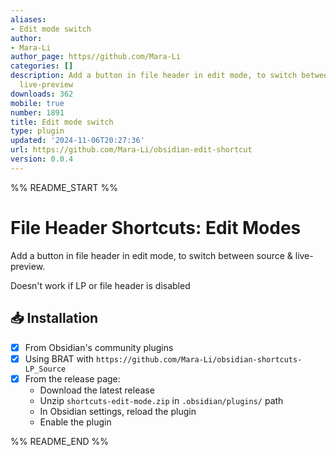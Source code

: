 ```yaml
---
aliases:
- Edit mode switch
author:
- Mara-Li
author_page: https//github.com/Mara-Li
categories: []
description: Add a button in file header in edit mode, to switch between source &
  live-preview
downloads: 362
mobile: true
number: 1891
title: Edit mode switch
type: plugin
updated: '2024-11-06T20:27:36'
url: https://github.com/Mara-Li/obsidian-edit-shortcut
version: 0.0.4
---
```


%% README_START %%

# File Header Shortcuts: Edit Modes

Add a button in file header in edit mode, to switch between source & live-preview.

Doesn't work if LP or file header is disabled

## 📥 Installation

- [x] From Obsidian's community plugins
- [x] Using BRAT with `https://github.com/Mara-Li/obsidian-shortcuts-LP_Source`
- [x] From the release page: 
    - Download the latest release
    - Unzip `shortcuts-edit-mode.zip` in `.obsidian/plugins/` path
    - In Obsidian settings, reload the plugin
    - Enable the plugin


%% README_END %%